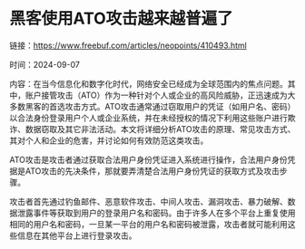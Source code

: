 # 黑客使用ATO攻击越来越普遍了

链接：https://www.freebuf.com/articles/neopoints/410493.html

时间：2024-09-07

内容：在当今信息化和数字化时代，网络安全已经成为全球范围内的焦点问题。其中，账户接管攻击（ATO）作为一种针对个人或企业的高风险威胁，正迅速成为大多数黑客的首选攻击方式。ATO攻击通常通过窃取用户的凭证（如用户名、密码）以合法身份登录用户个人或企业系统，并在未经授权的情况下利用这些账户进行欺诈、数据窃取及其它非法活动。本文将详细分析ATO攻击的原理、常见攻击方式、其对个人和企业的危害，并讨论如何有效防范这类攻击。

ATO攻击是攻击者通过获取合法用户身份凭证进入系统进行操作，合法用户身份凭据是ATO攻击的先决条件，那就要弄清楚合法用户身份凭证的获取方式及攻击步骤。

攻击者首先通过钓鱼邮件、恶意软件攻击、中间人攻击、漏洞攻击、暴力破解、数据泄露事件等获取到用户的登录用户名和密码。由于许多人在多个平台上重复使用相同的用户名和密码，一旦某一平台的用户名和密码被泄露，攻击者就可能利用这些信息在其他平台上进行登录攻击。
